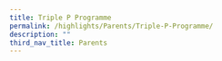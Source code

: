 ```yaml
---
title: Triple P Programme
permalink: /highlights/Parents/Triple-P-Programme/
description: ""
third_nav_title: Parents
---
```

